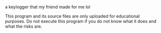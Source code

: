 a keylogger that my friend made for me lol

This program and its source files are only uploaded for educational purposes. Do not execute this program if you do not know what it does and what the risks are.
